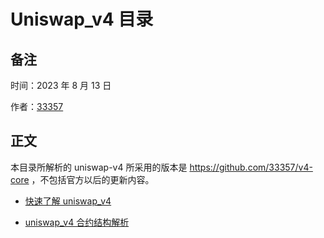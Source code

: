 # Uniswap_v4 目录

## 备注
时间：2023 年 8 月 13 日

作者：[33357](https://github.com/33357)

## 正文

本目录所解析的 uniswap-v4 所采用的版本是 https://github.com/33357/v4-core ，不包括官方以后的更新内容。

- [快速了解 uniswap_v4](./quick.md)

- [uniswap_v4 合约结构解析](./model.md)

<!-- - [poolManager 合约解析](./poolManager.md) -->

<!-- - [pool 合约解析](./pool.md) -->

<!-- - [fees&hooks 合约解析](./fee&hook.md) -->